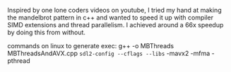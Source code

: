 Inspired by one lone coders videos on youtube, I tried my hand at making the mandelbrot pattern in c++ and wanted to speed it up with compiler SIMD extensions and thread parallelism. I achieved around a 66x speedup by doing this from without.

commands on linux to generate exec: 
g++ -o MBThreads MBThreadsAndAVX.cpp `sdl2-config --cflags --libs` -mavx2 -mfma -pthread

